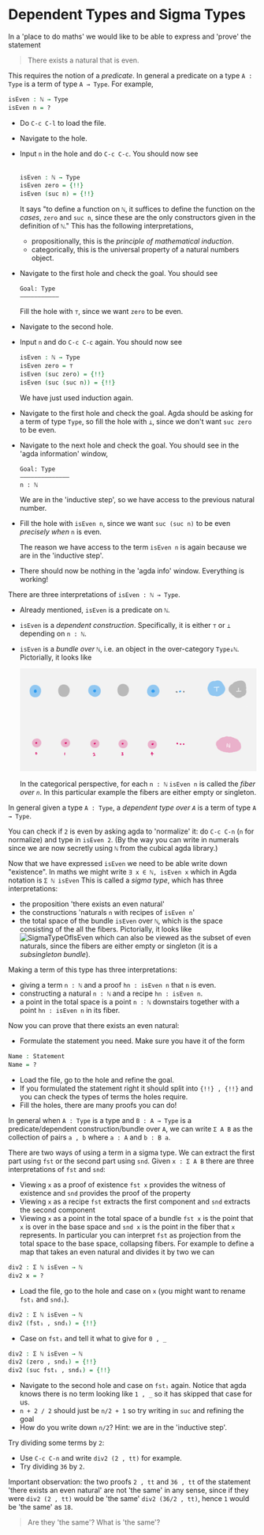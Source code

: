 # Dependent Types and Sigma Types

In a 'place to do maths'
we would like to be able to express and 'prove'
the statement

> There exists a natural that is even.

This requires the notion of a _predicate_.
In general a predicate on a type `A : Type` is 
a term of type `A → Type`. 
For example,

```agda
isEven : ℕ → Type
isEven n = ? 
```

- Do `C-c C-l` to load the file.
- Navigate to the hole.
- Input `n` in the hole and do `C-c C-c`.
  You should now see 
  
  ```agda
  
  isEven : ℕ → Type
  isEven zero = {!!}
  isEven (suc n) = {!!}

  ```
  It says "to define a function on `ℕ`,
  it suffices to define the function on the _cases_, 
  `zero` and `suc n`, 
  since these are the only constructors given 
  in the definition of `ℕ`."
  This has the following interpretations,
  - propositionally, this is the _principle of mathematical induction_.
  - categorically, this is the universal property of a
    natural numbers object.
- Navigate to the first hole and check the goal.
  You should see 
  ```
  Goal: Type
  ———————————
  ```
  Fill the hole with `⊤`, since we want `zero` to be even.
- Navigate to the second hole.
- Input `n` and do `C-c C-c` again.
  You should now see
  ```agda
  isEven : ℕ → Type
  isEven zero = ⊤
  isEven (suc zero) = {!!}
  isEven (suc (suc n)) = {!!} 
  ```
  We have just used induction again. 
- Navigate to the first hole and check the goal.
  Agda should be asking for a term of type `Type`,
  so fill the hole with `⊥`,
  since we don't want `suc zero` to be even.
- Navigate to the next hole and check the goal.
  You should see in the 'agda information' window,
  ```
  Goal: Type
  ——————————————
  n : ℕ
  ```
  We are in the 'inductive step',
  so we have access to the previous natural number.
- Fill the hole with `isEven n`,
  since we want `suc (suc n)` to be even _precisely when_
  `n` is even.
  
  The reason we have access to the term `isEven n` is again
  because we are in the 'inductive step'.
- There should now be nothing in the 'agda info' window.
  Everything is working!

There are three interpretations of `isEven : ℕ → Type`.
- Already mentioned, `isEven` is a predicate on `ℕ`.
- `isEven` is a _dependent construction_.
  Specifically, it is either `⊤` or `⊥` depending on `n : ℕ`.
- `isEven` is a _bundle over `ℕ`_,
  i.e. an object in the over-category `Type↓ℕ`.
  Pictorially, it looks like


  <img src="images/isEven.png" 
     alt="isEven" 
     width="500"/>
     
  In the categorical perspective, for each `n : ℕ`
  `isEven n` is called the _fiber over `n`_.
  In this particular example the fibers are either empty
  or singleton.

In general given a type `A : Type`, 
a _dependent type over `A`_ is a term of type `A → Type`.
  
You can check if `2` is even by asking agda to 'normalize' it:
do `C-c C-n` (`n` for normalize) and type in `isEven 2`.
(By the way you can write in numerals since we are now secretly 
using `ℕ` from the cubical agda library.)
     
Now that we have expressed `isEven` we need to be able write down "existence".
In maths we might write 
```∃ x ∈ ℕ, isEven x```
which in Agda notation is 
```Σ ℕ isEven```
This is called a _sigma type_, which has three interpretations:
- the proposition 'there exists an even natural'
- the constructions 'naturals `n` with recipes of `isEven n`'
- the total space of the bundle `isEven` over `ℕ`,
  which is the space consisting of the all the fibers.
  Pictorially, it looks like
  <img src="images/isEvenBundle.png" 
     alt="SigmaTypeOfIsEven" 
     width="500"/>
  which can also be viewed as the subset of even naturals,
  since the fibers are either empty or singleton 
  (it is a _subsingleton bundle_).

Making a term of this type has three interpretations:
- giving a term `n : ℕ` and a proof `hn : isEven n` that `n` is even.
- constructing a natural `n : ℕ` and a recipe `hn : isEven n`.
- a point in the total space is a point `n : ℕ` downstairs
  together with a point `hn : isEven n` in its fiber.

Now you can prove that there exists an even natural:
- Formulate the statement you need. Make sure you have it of the form 
```agda
Name : Statement
Name = ?
```
- Load the file, go to the hole and refine the goal.
- If you formulated the statement right it should split into `{!!} , {!!}`
  and you can check the types of terms the holes require.
- Fill the holes, there are many proofs you can do!

In general when `A : Type` is a type and `B : A → Type` is a 
predicate/dependent construction/bundle over `A`, 
we can write `Σ A B` as the collection of pairs `a , b` 
where `a : A` and `b : B a`.

There are two ways of using a term in a sigma type.
We can extract the first part using `fst` or the second part using `snd`.
Given `x : Σ A B` there are three interpretations of `fst` and `snd`:
- Viewing `x` as a proof of existence
  `fst x` provides the witness of existence and `snd` provides the proof 
  of the property
- Viewing `x` as a recipe `fst` extracts the first component and 
  `snd` extracts the second component 
- Viewing `x` as a point in the total space of a bundle 
  `fst x` is the point that `x` is over in the base space and `snd x`
  is the point in the fiber that `x` represents.
  In particular you can interpret `fst` as projection from the total space
  to the base space, collapsing fibers.
For example to define a map that takes an even natural and divides it by two 
we can 
```agda
div2 : Σ ℕ isEven → ℕ
div2 x = ? 
```
- Load the file, go to the hole and case on `x` 
  (you might want to rename `fst₁` and `snd₁`). 
```agda
div2 : Σ ℕ isEven → ℕ
div2 (fst₁ , snd₁) = {!!}
```
- Case on `fst₁` and tell it what to give for `0 , _`
```agda
div2 : Σ ℕ isEven → ℕ
div2 (zero , snd₁) = {!!}
div2 (suc fst₁ , snd₁) = {!!}
```
- Navigate to the second hole and case on `fst₁` again.
  Notice that agda knows there is no term looking like `1 , _`
  so it has skipped that case for us.
- `n + 2 / 2` should just be `n/2 + 1` so try writing in `suc` and refining the goal
- How do you write down `n/2`? Hint: we are in the 'inductive step'.

Try dividing some terms by `2`:
- Use `C-c C-n` and write `div2 (2 , tt)` for example.
- Try dividing `36` by `2`.

Important observation: the two proofs `2 , tt` and `36 , tt` of the statement 
'there exists an even natural' are not 'the same' in any sense,
since if they were `div2 (2 , tt)` would be 'the same' `div2 (36/2 , tt)`,
hence `1` would be 'the same' as `18`. 
> Are they 'the same'? What is 'the same'? 
<!-- see Arc/Quest smth? -->

